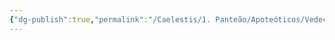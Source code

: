 ```yaml
---
{"dg-publish":true,"permalink":"/Caelestis/1. Panteão/Apoteóticos/Vedec/","updated":"2025-06-15T19:40:02.243-03:00"}
---
```


